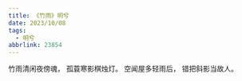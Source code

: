 ```yaml
---
title: 《竹雨》明兮
date: 2023/10/08
tags:
  - 明兮
abbrlink: 23854
---
```

竹雨清闲夜傍魂，
孤蓑寒影棋烛灯。
空闻屋多轻雨后，
错把斜影当故人。

